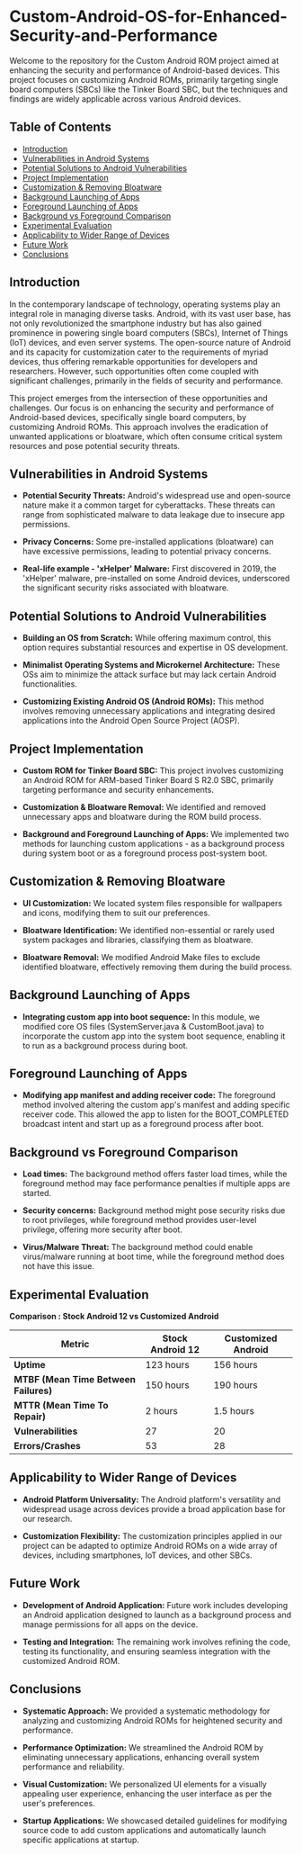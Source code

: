 # Custom-Android-OS-for-Enhanced-Security-and-Performance

Welcome to the repository for the Custom Android ROM project aimed at enhancing the security and performance of Android-based devices. This project focuses on customizing Android ROMs, primarily targeting single board computers (SBCs) like the Tinker Board SBC, but the techniques and findings are widely applicable across various Android devices.

## Table of Contents
- [Introduction](#introduction)
- [Vulnerabilities in Android Systems](#vulnerabilities-in-android-systems)
- [Potential Solutions to Android Vulnerabilities](#potential-solutions-to-android-vulnerabilities)
- [Project Implementation](#project-implementation)
- [Customization & Removing Bloatware](#customization--removing-bloatware)
- [Background Launching of Apps](#background-launching-of-apps)
- [Foreground Launching of Apps](#foreground-launching-of-apps)
- [Background vs Foreground Comparison](#background-vs-foreground-comparison)
- [Experimental Evaluation](#experimental-evaluation)
- [Applicability to Wider Range of Devices](#applicability-to-wider-range-of-devices)
- [Future Work](#future-work)
- [Conclusions](#conclusions)

## Introduction

In the contemporary landscape of technology, operating systems play an integral role in managing diverse tasks. Android, with its vast user base, has not only revolutionized the smartphone industry but has also gained prominence in powering single board computers (SBCs), Internet of Things (IoT) devices, and even server systems. The open-source nature of Android and its capacity for customization cater to the requirements of myriad devices, thus offering remarkable opportunities for developers and researchers. However, such opportunities often come coupled with significant challenges, primarily in the fields of security and performance.

This project emerges from the intersection of these opportunities and challenges. Our focus is on enhancing the security and performance of Android-based devices, specifically single board computers, by customizing Android ROMs. This approach involves the eradication of unwanted applications or bloatware, which often consume critical system resources and pose potential security threats.

## Vulnerabilities in Android Systems

- **Potential Security Threats:** Android's widespread use and open-source nature make it a common target for cyberattacks. These threats can range from sophisticated malware to data leakage due to insecure app permissions.

- **Privacy Concerns:** Some pre-installed applications (bloatware) can have excessive permissions, leading to potential privacy concerns.

- **Real-life example - 'xHelper' Malware:** First discovered in 2019, the 'xHelper' malware, pre-installed on some Android devices, underscored the significant security risks associated with bloatware.

## Potential Solutions to Android Vulnerabilities

- **Building an OS from Scratch:** While offering maximum control, this option requires substantial resources and expertise in OS development.

- **Minimalist Operating Systems and Microkernel Architecture:** These OSs aim to minimize the attack surface but may lack certain Android functionalities.

- **Customizing Existing Android OS (Android ROMs):** This method involves removing unnecessary applications and integrating desired applications into the Android Open Source Project (AOSP).

## Project Implementation

- **Custom ROM for Tinker Board SBC:** This project involves customizing an Android ROM for ARM-based Tinker Board S R2.0 SBC, primarily targeting performance and security enhancements.

- **Customization & Bloatware Removal:** We identified and removed unnecessary apps and bloatware during the ROM build process.

- **Background and Foreground Launching of Apps:** We implemented two methods for launching custom applications - as a background process during system boot or as a foreground process post-system boot.

## Customization & Removing Bloatware

- **UI Customization:** We located system files responsible for wallpapers and icons, modifying them to suit our preferences.

- **Bloatware Identification:** We identified non-essential or rarely used system packages and libraries, classifying them as bloatware.

- **Bloatware Removal:** We modified Android Make files to exclude identified bloatware, effectively removing them during the build process.

## Background Launching of Apps

- **Integrating custom app into boot sequence:** In this module, we modified core OS files (SystemServer.java & CustomBoot.java) to incorporate the custom app into the system boot sequence, enabling it to run as a background process during boot.

## Foreground Launching of Apps

- **Modifying app manifest and adding receiver code:** The foreground method involved altering the custom app's manifest and adding specific receiver code. This allowed the app to listen for the BOOT_COMPLETED broadcast intent and start up as a foreground process after boot.

## Background vs Foreground Comparison

- **Load times:** The background method offers faster load times, while the foreground method may face performance penalties if multiple apps are started.

- **Security concerns:** Background method might pose security risks due to root privileges, while foreground method provides user-level privilege, offering more security after boot.

- **Virus/Malware Threat:** The background method could enable virus/malware running at boot time, while the foreground method does not have this issue.

## Experimental Evaluation

**Comparison : Stock Android 12 vs Customized Android**

| Metric                                  | Stock Android 12 | Customized Android |
|-----------------------------------------|------------------|--------------------|
| **Uptime**                              | 123 hours        | 156 hours          |
| **MTBF (Mean Time Between Failures)**   | 150 hours        | 190 hours          |
| **MTTR (Mean Time To Repair)**          | 2 hours          | 1.5 hours          |
| **Vulnerabilities**                     | 27               | 20                 |
| **Errors/Crashes**                      | 53               | 28                 |

## Applicability to Wider Range of Devices

- **Android Platform Universality:** The Android platform's versatility and widespread usage across devices provide a broad application base for our research.

- **Customization Flexibility:** The customization principles applied in our project can be adapted to optimize Android ROMs on a wide array of devices, including smartphones, IoT devices, and other SBCs.

## Future Work

- **Development of Android Application:** Future work includes developing an Android application designed to launch as a background process and manage permissions for all apps on the device.

- **Testing and Integration:** The remaining work involves refining the code, testing its functionality, and ensuring seamless integration with the customized Android ROM.

## Conclusions

- **Systematic Approach:** We provided a systematic methodology for analyzing and customizing Android ROMs for heightened security and performance.

- **Performance Optimization:** We streamlined the Android ROM by eliminating unnecessary applications, enhancing overall system performance and reliability.

- **Visual Customization:** We personalized UI elements for a visually appealing user experience, enhancing the user interface as per the user's preferences.

- **Startup Applications:** We showcased detailed guidelines for modifying source code to add custom applications and automatically launch specific applications at startup.

